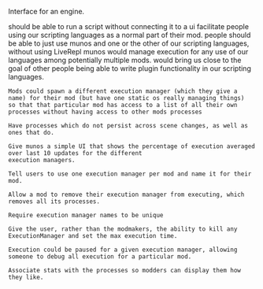 ﻿Interface for an engine.

should be able to run a script without connecting it to a ui 
    facilitate people using our scripting languages as a normal part of their mod.
    people should be able to just use munos and one or the other of our scripting languages, without using LiveRepl
    munos would manage execution for any use of our languages among potentially multiple mods.
    would bring us close to the goal of other people being able to write plugin functionality in our scripting languages.
    
    Mods could spawn a different execution manager (which they give a name) for their mod (but have one static os really managing things)
    so that that particular mod has access to a list of all their own processes without having access to other mods processes
    
    Have processes which do not persist across scene changes, as well as ones that do.
    
    Give munos a simple UI that shows the percentage of execution averaged over last 10 updates for the different
    execution managers.
    
    Tell users to use one execution manager per mod and name it for their mod.
    
    Allow a mod to remove their execution manager from executing, which removes all its processes.
    
    Require execution manager names to be unique

    Give the user, rather than the modmakers, the ability to kill any ExecutionManager and set the max execution time.
    
    Execution could be paused for a given execution manager, allowing someone to debug all execution for a particular mod.
    
    Associate stats with the processes so modders can display them how they like.